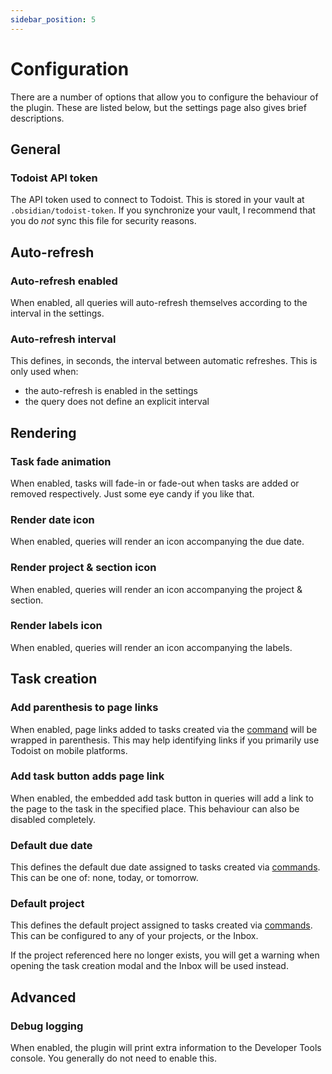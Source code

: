 ```yaml
---
sidebar_position: 5
---
```


# Configuration

There are a number of options that allow you to configure the behaviour of the plugin. These are listed below, but the settings page also gives brief descriptions.

## General

### Todoist API token

The API token used to connect to Todoist. This is stored in your vault at `.obsidian/todoist-token`. If you synchronize your vault, I recommend that you do _not_ sync this file for security reasons.

## Auto-refresh

### Auto-refresh enabled

When enabled, all queries will auto-refresh themselves according to the interval in the settings.

### Auto-refresh interval

This defines, in seconds, the interval between automatic refreshes. This is only used when:

- the auto-refresh is enabled in the settings
- the query does not define an explicit interval

## Rendering

### Task fade animation

When enabled, tasks will fade-in or fade-out when tasks are added or removed respectively. Just some eye candy if you like that.

### Render date icon

When enabled, queries will render an icon accompanying the due date.

### Render project & section icon

When enabled, queries will render an icon accompanying the project & section.

### Render labels icon

When enabled, queries will render an icon accompanying the labels.

## Task creation

### Add parenthesis to page links

When enabled, page links added to tasks created via the [command](./commands/add-task) will be wrapped in parenthesis. This may help identifying links if you primarily use Todoist on mobile platforms.

### Add task button adds page link

When enabled, the embedded add task button in queries will add a link to the page to the task in the specified place. This behaviour can also be disabled completely.

### Default due date

This defines the default due date assigned to tasks created via [commands](./commands/add-task). This can be one of: none, today, or tomorrow.

### Default project

This defines the default project assigned to tasks created via [commands](./commands/add-task). This can be configured to any of your projects, or the Inbox.

If the project referenced here no longer exists, you will get a warning when opening the task creation modal and the Inbox will be used instead.

## Advanced

### Debug logging

When enabled, the plugin will print extra information to the Developer Tools console. You generally do not need to enable this.
